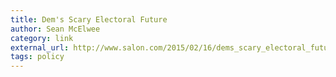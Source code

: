 ```yaml
---
title: Dem's Scary Electoral Future
author: Sean McElwee
category: link
external_url: http://www.salon.com/2015/02/16/dems_scary_electoral_future_why_the_progressive_sales_pitch_is_getting_harder/
tags: policy
---
```

